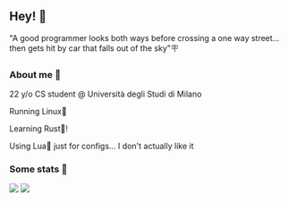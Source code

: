 ## Hey! 👋

"A good programmer looks both ways before crossing a one way street… then gets hit by car that falls out of the sky"🪧

### About me 🦥

22 y/o CS student @ Università degli Studi di Milano

Running Linux🐧

Learning Rust🦀!

Using Lua🌙 just for configs... I don't actually like it

### Some stats 📑

![](https://github-readme-stats.vercel.app/api?username=Hidan0&count_private=true&show_icons=true&bg_color=1e1e2e&text_color=cdd6f4&icon_color=cba6f7&title_color=94e2d5)
![](https://github-readme-stats.vercel.app/api/top-langs/?username=Hidan0&hide=html&langs_count=8&layout=compact&bg_color=1e1e2e&text_color=cdd6f4&icon_color=cba6f7&title_color=94e2d5)
